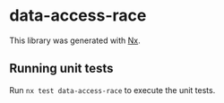# data-access-race

This library was generated with [Nx](https://nx.dev).

## Running unit tests

Run `nx test data-access-race` to execute the unit tests.
